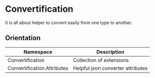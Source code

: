 # Convertification

It is all about helper to convert easily from one type to another.


## Orientation

| Namespace | Description |
| ----------- | ----------- |
| Convertification | Collection of extensions |
| Convertification.Attributes | Helpful json converter attributes |
